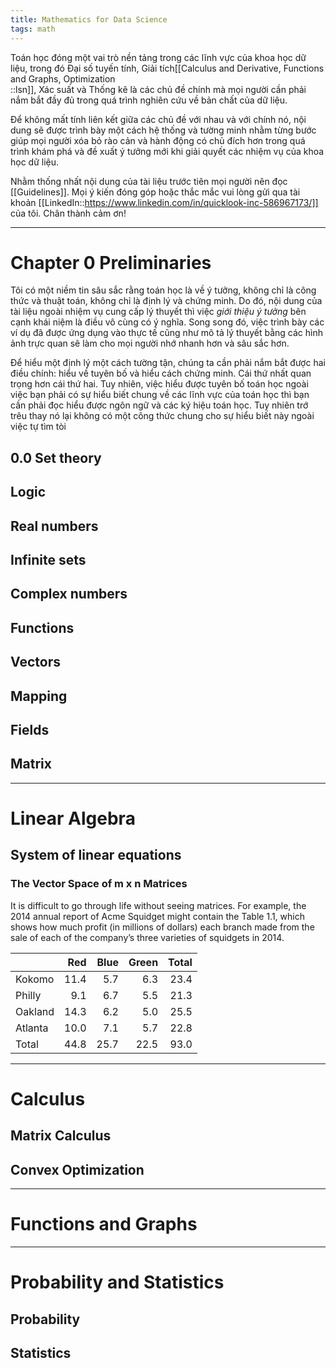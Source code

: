 ```yaml
---
title: Mathematics for Data Science
tags: math
---
```


Toán học đóng một vai trò nền tảng trong các lĩnh vực của khoa học dữ liệu, trong đó Đại số tuyến tính, Giải tích[[Calculus and Derivative, Functions and Graphs, Optimization<br/>::lsn]], Xác suất và Thống kê là các chủ đề chính mà mọi người cần phải nắm bắt đầy đủ trong quá trình nghiên cứu về bản chất của dữ liệu.

Để không mất tính liên kết giữa các chủ đề với nhau và với chính nó, nội dung sẽ được trình bày một cách hệ thống và tường minh nhằm từng bước giúp mọi người xóa bỏ rào cản và hành động có chủ đích hơn trong quá trình khám phá và đề xuất ý tưởng mới khi giải quyết các nhiệm vụ của khoa học dữ liệu.

Nhằm thống nhất nội dung của tài liệu trước tiên mọi người nên đọc [[Guidelines]]. Mọi ý kiến đóng góp hoặc thắc mắc vui lòng gửi qua tài khoản [[LinkedIn::https://www.linkedin.com/in/quicklook-inc-586967173/]] của tôi. Chân thành cảm ơn!

___

# Chapter 0  Preliminaries

Tôi có một niềm tin sâu sắc rằng toán học là về ý tưởng, không chỉ là công thức và thuật toán, không chỉ là định lý và chứng minh. Do đó, nội dung của tài liệu ngoài nhiệm vụ cung cấp lý thuyết thì việc *giới thiệu ý tưởng* bên cạnh khái niệm là điều vô cùng có ý nghĩa. Song song đó, việc trình bày các ví dụ đã được ứng dụng vào thực tế cũng như mô tả lý thuyết bằng các hình ảnh trực quan sẽ làm cho mọi người nhớ nhanh hơn và sâu sắc hơn.

Để hiểu một định lý một cách tường tận, chúng ta cần phải nắm bắt được hai điều chính: hiểu về tuyên bố và hiểu cách chứng minh. Cái thứ nhất quan trọng hơn cái thứ hai. Tuy nhiên, việc hiểu được tuyên bố toán học ngoài việc bạn phải có sự hiểu biết chung về các lĩnh vực của toán học thì bạn cần phải đọc hiểu được ngôn ngữ và các ký hiệu toán học. Tuy nhiên trớ trêu thay nó lại không có một công thức chung cho sự hiểu biết này ngoài việc tự tìm tòi 

## 0.0 Set theory

## Logic

## Real numbers

## Infinite sets

## Complex numbers

## Functions

## Vectors

## Mapping

## Fields

## Matrix

___

# Linear Algebra

## System of linear equations

### The Vector Space of m x n Matrices

It is difficult to go through life without seeing matrices. For example, the 2014 annual report of Acme Squidget might contain the Table 1.1, which shows how much profit
(in millions of dollars) each branch made from the sale of each of the company’s three varieties of squidgets in 2014.

|  | Red | Blue | Green | Total |
|----|--:|--:|--:|--:|
| Kokomo | 11.4 | 5.7 | 6.3 | 23.4 |   
| Philly | 9.1 | 6.7 | 5.5 | 21.3 | 
| Oakland | 14.3 | 6.2 | 5.0 | 25.5 |
| Atlanta | 10.0 | 7.1 | 5.7 | 22.8 |
| Total | 44.8 | 25.7 | 22.5 | 93.0 |


___

# Calculus

## Matrix Calculus

## Convex Optimization

___

# Functions and Graphs

___

# Probability and Statistics

## Probability

## Statistics


